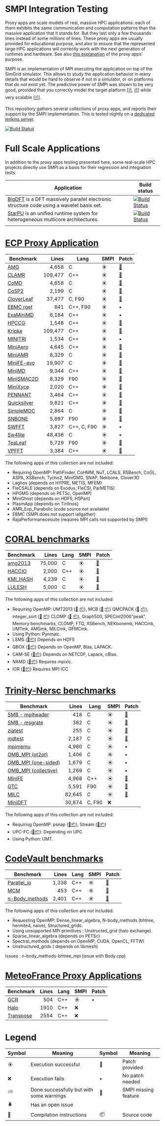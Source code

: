 # SMPI Integration Testing

Proxy apps are scale models of real, massive HPC applications: each of
them exhibits the same communication and computation patterns than the
massive application that it stands for. But they last only a few
thousands lines instead of some millions of lines. These proxy apps
are usually provided for educational purpose, and also to ensure that
the represented large HPC applications will correctly work with the
next generation of runtimes and hardware. See also [this
explanation](http://lightsighter.org/posts/miniappredicament.html) of
the proxy apps' purpose.

SMPI is an implementation of MPI executing the application on top of
the SimGrid simulator. This allows to study the application behavior
in many details that would be hard to observe if not in a simulator,
or on platforms that do not exist yet. The predictive power of SMPI
was shown to be very good, provided that you correctly model the
target platform
[[&#128462;](https://hal.inria.fr/hal-01415484/file/smpi_article.pdf),
[&#128462;](https://hal.inria.fr/hal-01523608/file/predicting-energy-consumption-of-mpi-applications-with-a-single-node.pdf)]
while very scalable [[&#128462;](https://hal.inria.fr/hal-01544827/document)].

This repository gathers several collections of proxy apps, and reports
their support by the SMPI implementation. This is tested nightly on a
[dedicated jenkins server](https://ci.inria.fr/simgrid/job/SMPI-proxy-apps-multi/build_mode=SMPI,label=proxy-apps/).

[![Build Status](https://ci.inria.fr/simgrid/job/SMPI-proxy-apps-multi/build_mode=SMPI,label=proxy-apps/test/trend/png?width=400&height=300)](https://ci.inria.fr/simgrid/job/SMPI-proxy-apps-multi/build_mode=SMPI,label=proxy-apps/lastCompletedBuild/testReport/(root)/projectroot/)

# Full Scale Applications

In addition to the proxy apps testing presented here, some real-scale
HPC projects directly use SMPI as a basis for their regression and
integration tests:

| Application                                                                                                         | Build status                                                                                                                        |
|---------------------------------------------------------------------------------------------------------------------|-------------------------------------------------------------------------------------------------------------------------------------|
| [BigDFT](http://bigdft.org) is a DFT massively parallel electronic structure code using a wavelet basis set. | [![Build Status](https://ci.inria.fr/simgrid/buildStatus/icon?job=SimGrid-BigDFT)](https://ci.inria.fr/simgrid/job/SimGrid-BigDFT/) |
| [StarPU](http://starpu.gforge.inria.fr/) is an unified runtime system for heterogeneous multicore architectures.    | [![Build Status](https://ci.inria.fr/simgrid/buildStatus/icon?job=SimGrid-StarPU)](https://ci.inria.fr/simgrid/job/SimGrid-StarPU/) |
|                                                                                                                     |                                                                                                                                     |


# [ECP Proxy Application](https://proxyapps.exascaleproject.org/app/)

| Benchmark                          |   Lines | Lang        | SMPI    | Patch                                                 |
|------------------------------------|--------:|-------------|---------|-------------------------------------------------------|
| [AMG](ECP.org#amg)                 |   4,658 | C           | :sunny: | [:ticket:](src/ECP/AMG/patch_AMG.diff)                |
| [CLAMR](ECP.org#clamr)             | 109,477 | C++         | :sunny: | [:ticket:](src/ECP/CLAMR/patch_clamr)                 |
| [CoMD](ECP.org#comd)               |   4,658 | C           | :sunny: | [:ticket:](src/ECP/CoMD/patch_CoMD.diff)              |
| [CoSP2](ECP.org#cosp2)             |   2,199 | C           | :sunny: | [:ticket:](src/ECP/CoSP2/patch_CoSP2.diff)            |
| [CloverLeaf](ECP.org#cloverleaf)   |  37,477 | C, F90      | :sunny: | [:ticket:](src/ECP/CloverLeaf/patch_CloverLeaf.diff)  |
| [EBMC rget](ECP.org#ebmc)          |     841 | C++, F90    | :sunny: | :black_small_square:                                  |
| [ExaMiniMD](ECP.org#examinimd)     |   6,184 | C++         | :sunny: | :black_small_square:                                  |
| [HPCCG](ECP.org#hpccg)             |   1,548 | C++         | :sunny: | [:ticket:](src/ECP/HPCCG/patch_HPCCG.diff)            |
| [Kripke](ECP.org#kriple)           | 109,477 | C++         | :sunny: | [:ticket:](src/ECP/kripke/patch_kripke.diff)          |
| [MINITRI](ECP.org#minitri)         |   1,534 | C++         | :sunny: | :black_small_square:                                  |
| [MiniAero](ECP.org#miniaero)       |   4,645 | C++         | :sunny: | [:ticket:](src/ECP/miniAero/patch_makefile.diff)      |
| [MiniAMR](ECP.org#miniamr)         |   8,329 | C           | :sunny: | [:ticket:](src/ECP/MiniAMR/patch_MiniAMR.diff)        |
| [MiniFE-evo](ECP.org#minief)       |  19,907 | C           | :sunny: | [:ticket:](src/ECP/MiniEF-evo/patch_MiniFE.diff)      |
| [MiniMD](ECP.org#minimd)           |   9,344 | C++         | :sunny: | [:ticket:](src/ECP/MiniMD/patch_miniMD_Makefile.diff) |
| [MiniSMAC2D](ECP.org#minismac2d)   |   8,329 | F90         | :sunny: | [:ticket:](src/ECP/MiniSMAC2D)                        |
| [MiniXyce](ECP.org#minixyce)       |   2,020 | C++         | :sunny: | [:ticket:](src/ECP/MiniXyce/patch_MiniXyce.diff)      |
| [PENNANT](ECP.org#pennant)         |   3,464 | C++         | :sunny: | [:ticket:](src/ECP/PENNANT)                           |
| [Quicksilver](ECP.org#quicksilver) |   9,821 | C++         | :sunny: | [:ticket:](src/ECP/Quicksilver)                       |
| [SimpleMOC](ECP.org#simplemoc)     |   2,864 | C           | :sunny: | [:ticket:](src/ECP/SimpleMOC/patch_SimpleMOC.diff)    |
| [SNBONE](ECP.org#snbone)           |   5,897 | F90         | :sunny: | [:ticket:](src/ECP/SNbone)                            |
| [SWFFT](ECP.org#swfft)             |   3,827 | C++, C, F90 | :sunny: | :black_small_square:                                  |
| [Sw4lite](ECP.org#sw4lite)         |  48,436 | C           | :sunny: | :black_small_square:                                  |
| [TeaLeaf](ECP.org#tealeaf)         |   5,729 | F90         | :sunny: | [:ticket:](src/ECP/TeaLeaf/patch_tealeaf.diff)        |
| [VPFFT](ECP.org#vpfft)             |   3,384 | C++         | :sunny: | [:ticket:](src/ECP/VPFFT/patch_vpfft.diff)            |

The following apps of this collection are not included:
  - Requiring OpenMP: PathFinder, CoHMM, NuT, LCALS, RSBench, CoGL, ASPA, XSBench, Tycho2, MiniGMG, SNAP, Nekbone, Clover3D
  - Laghos (depends on HYPRE, METIS, MFEM)
  - FleCSALE (depends on Exodus, FleCSI, ParMETIS)
  - HPGMG (depends on PETSc, OpenMP)
  - MiniGhost (depends on HDF5, H5Part)
  - PlasmApp (depends on Tirilinos)
  - AMR_Exp_Parabolic (code source not available)
  - EBMC (SMPI does not support iallgather)
  - RajaPerformanecesuite (requires MPI calls not supported by SMPI)


# [CORAL benchmarks](https://asc.llnl.gov/CORAL-benchmarks/)

| Benchmark                      | Lines  | Lang | SMPI    | Patch                                                                                 |
|--------------------------------|-------:|------|---------|---------------------------------------------------------------------------------------|
| [amg2013](Coral.org#amg2013)   | 75,000 | C    | :sunny: | [:ticket:](src/Coral/AMG2013/patch_AMG2013.diff)                                      |
| [HACCIO](Coral.org#hacc_io)    | 2,000  | C++  | :sunny: | [:ticket:](src/Coral/HACC_IO/patch_HACCIO.diff)                                       |
| [KMI_HASH](Coral.org#kmi_hash) | 4,239  | C    | :sunny: | [:ticket:](https://github.com/simgrid/SMPI-proxy-apps/tree/master/src/Coral/kmi_hash) |
| [LULESH](Coral.org#lulesh)     | 5,000  | C    | :sunny: | [:ticket:](src/Coral/Lulesh/patch_lulesh.diff)                                        |

The following apps of this collection are not included:
- Requiring OpenMP: UMT2013
  ([:book:](https://asc.llnl.gov/CORAL-benchmarks/Summaries/UMT2013_Summary_v1.2.pdf)
  [:package:](https://asc.llnl.gov/CORAL-benchmarks/Throughput/UMT2013-20140204.tar.gz)),
  MCB
  ([:book:](https://asc.llnl.gov/CORAL-benchmarks/Summaries/MCB_Summary_v1.1.pdf)
  [:package:](https://asc.llnl.gov/CORAL-benchmarks/Throughput/mcb-20130723.tar.gz))
  QMCPACK
  ([:book:](https://asc.llnl.gov/CORAL-benchmarks/Summaries/QMCPACK_Summary_v1.2.pdf)
  [:package:](https://asc.llnl.gov/CORAL-benchmarks/Throughput/qmcpack-coral20131203.tar.gz)),
  integer_sort
  ([:book:](https://asc.llnl.gov/CORAL-benchmarks/Summaries/BigSort_Summary_v1.1.pdf)
  [:package:](https://asc.llnl.gov/CORAL-benchmarks/Datacentric/BigSort-20130808.tar.bz2))
  CLOMP
  ([:book:](https://asc.llnl.gov/CORAL-benchmarks/Summaries/CLOMP_Summary_v1.2.pdf)
  [:package:](https://asc.llnl.gov/CORAL-benchmarks/Skeleton/clomp_v1.2.tar.gz)),
  Graph500, SPECint2006"peak", Memory benchmarks,
  CLOMP, FTQ, XSBench, NEKbonemk, HACCmk, UMTmk, AMGmk, MILCmk,
  GFMCmk.
- Using Python: Pynmaic.
- LSMS ([:book:](https://asc.llnl.gov/CORAL-benchmarks/Summaries/LSMS_Summary_v1.1.pdf)[:package:](https://asc.llnl.gov/CORAL-benchmarks/Science/LSMS_3_rev237.tar.bz2))
  Depends on HDF5
- QBOX ([:book:](https://asc.llnl.gov/CORAL-benchmarks/Summaries/QBox_Summary_v1.2.pdf)[:package:](https://asc.llnl.gov/CORAL-benchmarks/Science/qball_r140b.tgz))
  Depends on OpenMP, Blas, LAPACK.
- CAM-SE ([:book:](https://asc.llnl.gov/CORAL-benchmarks/Summaries/CAMSE_Summary_v1.1.pdf)[:package:](https://asc.llnl.gov/CORAL-benchmarks/Throughput/homme1_3_6_mira_2.tgz))
  Depends on NETCDF, Lapack, cBlas.
- NAMD ([:book:](https://asc.llnl.gov/CORAL-benchmarks/Summaries/NAMD_Summary_v1.0.pdf)[:package:](https://asc.llnl.gov/CORAL-benchmarks/Throughput/namd-src.tar.gz))
  Requires mpixlc.
- IOR ([:book:](https://asc.llnl.gov/CORAL-benchmarks/Summaries/IOR_Summary_v1.0.pdf)[:package:](https://asc.llnl.gov/CORAL-benchmarks/Skeleton/IOR.CORAL.1.tar.gz))
  Requires MPI ICC


# [Trinity-Nersc benchmarks](http://www.nersc.gov/users/computational-systems/cori/nersc-8-procurement/trinity-nersc-8-rfp/nersc-8-trinity-benchmarks/) 

  
| Benchmark                                              |  Lines  | Lang     | SMPI    | Patch                                                                |
|--------------------------------------------------------|--------:|--------- |---------|----------------------------------------------------------------------|
| [SMB - mpiheader](Trinity-Nersc.org#smb_mpioverheader) |     418 | C        | :sunny: | [:ticket:](src/Trinity-Nersc/smb/mpi_overhead)                       |
| [SMB - msgrate](Trinity-Nersc.org#smb_msgrate)         |     362 | C        | :sunny: | [:ticket:](src/Trinity-Nersc/smb/msgrate/patch_MsgrateMakefile.diff) |
| [ziatest](Trinity-Nersc.org#ziatest)                   |     255 | C        | :sunny: | [:ticket:](src/Trinity-Nersc/ziatest)                                |
| [mdtest](Trinity-Nersc.org#mdtest)                     |   2,187 | C        | :sunny: | [:ticket:](src/Trinity-Nersc/mdtest/patch_mdtest.diff)               |
| [mpimemu](Trinity-Nersc.org#mpimemu)                   |   4,980 | C        | :sunny: | :black_small_square:                                                 |
| [OMB_MPI (pt2pt)](Trinity-Nersc.org#pt2pt)             |   1,406 | C        | :sunny: | :black_small_square:                                                 |
| [OMB_MPI (one-sided)](Trinity-Nersc.org#one-sided)     |   1,679 | C        | :sunny: | :black_small_square:                                                 |
| [OMB_MPI (collective)](Trinity-Nersc.org#collective)   |   1,269 | C        | :sunny: | :black_small_square:                                                 |
| [MiniFE](Trinity-Nersc.org#minife)                     |   4,968 | C++      | :sunny: | [:ticket:](src/Trinity-Nersc/MiniFE/patch_miniFE.diff)               |
| [GTC](Trinity-Nersc.org#gtc)                           |   5,591 | F90      | :sunny: | [:ticket:](src/Trinity-Nersc/GTC/patch_gtc.diff)                     |
| [MILC](Trinity-Nersc.org#milc)                         |  82,645 | C        | :sunny: | [:ticket:](src/Trinity-Nersc/MILC/patch_MILC.diff)                   |
| [MiniDFT](Trinity-Nersc.org#minidft)                   |  30,874 | C, F90   | :x:     |                                                                      |

The following apps of this collection are not included:
- Requiring OpenMP: psnap
  ([:book:](http://www.nersc.gov/users/computational-systems/cori/nersc-8-procurement/trinity-nersc-8-rfp/nersc-8-trinity-benchmarks/psnap/)[:package:](http://www.nersc.gov/assets/Trinity--NERSC-8-RFP/Benchmarks/June28/psnap-1.2June28.tar)),
  Stream
  ([:book:](http://www.nersc.gov/users/computational-systems/cori/nersc-8-procurement/trinity-nersc-8-rfp/nersc-8-trinity-benchmarks/stream/)[:package:](http://www.nersc.gov/assets/Trinity--NERSC-8-RFP/Benchmarks/Jan9/stream.tar))
- UPC-FC
  ([:book:](http://www.nersc.gov/users/computational-systems/cori/nersc-8-procurement/trinity-nersc-8-rfp/nersc-8-trinity-benchmarks/npb-upc-ft/)[:package:](http://www.nersc.gov/assets/Trinity--NERSC-8-RFP/Benchmarks/Jan9/UPC-FT.tar)):
  Depending on UPC
- Using Python: UMT.

# [CodeVault benchmarks](https://repository.prace-ri.eu/git/PRACE/CodeVault)
| Benchmark                                  |  Lines | Lang | SMPI    | Patch                                                         |
|--------------------------------------------|-------:|------|---------|---------------------------------------------------------------|
| [Parallel_io](CodeVault.org#parallel_io)   |  1,338 | C++  | :sunny: | [:ticket:](src/CodeVault/parallel_io/patch_basicMPIIO.diff)   |
| [MCM](CodeVault.org#mcm)                   |    453 | C++  | :sunny: | [:ticket:](src/CodeVault/monte_carlo_methods)                 |
| [n-Body_methods](CodeVault.org#dyn-sparse) |  2,401 | C++  | :sunny: | [:ticket:](src/CodeVault/n-body_methods/patch_dynSparse.diff) |

The following apps of this collection are not included:

- Requesting OpenMP: Dense_linear_algebra, N-body_methods (bhtree, hermite4, naive), Structured_grids.
- Using unsupported MPI primitives : Unstructed_grid (halo exchange)
- Sparse_linear_algebra (depends on PETSc)
- Spectral_methods (depends on OpenMP, CUDA, OpenCL, FFTW)
- Unstructured_grids ( depends on libmesh)

Issues : n-body_methods-bhtree_mpi (issue with Body.cpp)

# [MeteoFrance Proxy Applications](https://zenodo.org/record/1066934#.WyImghyxU5l)

| Benchmark                         | Lines | Lang | SMPI    | Patch                |
|-----------------------------------|------:|------|---------|----------------------|
| [GCR](MeteoFrance.org#gcr)        |   504 | C++  | :sunny: | :black_small_square: |
| [Halo](MeteoFrance.org#halo)      |  1910 | C++  | :x:     |                      |
| [Transpose](MeteoFrance.org#halo) |  2554 | C++  | :x:     |                      |

# Legend
| Symbol         | Meaning                                  | Symbol               | Meaning              |
|----------------|------------------------------------------|----------------------|----------------------|
| :sunny:        | Execution successful                     | :ticket:             | Patch provided       |
| :x:            | Execution fails                          | :black_small_square: | No patch needed      |
| :partly_sunny: | Done successfully but with some warnings | :construction:       | SMPI missing feature |
| :beetle:       | Has an open issue                        |                      |                      |
| :book:         | Compilation instructions                 | :package:            | Source code          |
